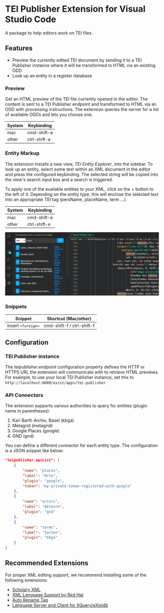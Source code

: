 # TEI Publisher Extension for Visual Studio Code

A package to help editors work on TEI files.

## Features

* Preview the currently edited TEI document by sending it to a TEI Publisher instance where it will be transformed to HTML via an existing ODD
* Look up an entity in a register database
### Preview

Get an HTML preview of the TEI file currently opened in the editor. The content is sent to a TEI Publisher endpoint and transformed to HTML via an ODD with processing instructions. The extension queries the server for a list of available ODDs and lets you choose one.

System | Keybinding
---------|----------
 mac | cmd-shift-a
 other | ctrl-shift-a

### Entity Markup

The extension installs a new view, _TEI Entity Explorer_, into the sidebar. To look up an entity, select some text within an XML document in the editor and press the configured keybinding. The selected string will be copied into the view's search input box and a search is triggered.

To apply one of the available entities to your XML, click on the + button to the left of it. Depending on the entity type, this will enclose the selected text into an appropriate TEI tag (persName, placeName, term ...).

System | Keybinding
---------|----------
 mac | cmd-shift-e
 other | ctrl-shift-e

![TEI Entity Explorer](media/vscode-entity-explorer.png)

 ### Snippets

Snippet | Shortcut (Mac/other)
---------|----------
 Insert `<foreign>` | cmd-shift-f / ctrl-shift-f

## Configuration

### TEI Publisher instance

The _teipublisher.endpoint_ configuration property defines the HTTP or HTTPS URL the extension will communicate with to retrieve HTML previews. For example, to use your local TEI Publisher instance, set this to `http://localhost:8080/exist/apps/tei-publisher`.

### API Connectors

The extension supports various authorities to query for entities (plugin name in parentheses):

1. Karl Barth Archiv, Basel (kbga)
2. Metagrid (metagrid)
3. Google Places (google)
4. GND (gnd)

You can define a different connector for each entity type. The configuration is a JSON snippet like below:

```json
"teipublisher.apiList": [
    {
        "name": "places",
        "label": "Orte",
        "plugin": "google",
        "token": "my-private-token-registered-with-google"
    },
    {
        "name": "actors",
        "label": "Akteure",
        "plugin": "gnd"
    },
    {
        "name": "terms",
        "label": "Sachen",
        "plugin": "kbga"
    }
]
```

## Recommended Extensions

For proper XML editing support, we recommend installing some of the following extensions:

* [Scholary XML](https://marketplace.visualstudio.com/items?itemName=raffazizzi.sxml)
* [XML Language Support by Red Hat](https://marketplace.visualstudio.com/items?itemName=redhat.vscode-xml)
* [Auto Rename Tag](https://marketplace.visualstudio.com/items?itemName=formulahendry.auto-rename-tag)
* [Language Server and Client for XQuery/eXistdb](https://marketplace.visualstudio.com/items?itemName=eXist-db.existdb-vscode)